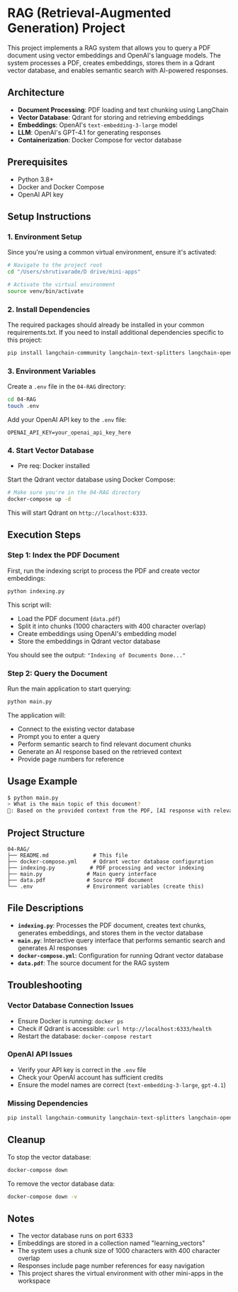 # RAG (Retrieval-Augmented Generation) Project

This project implements a RAG system that allows you to query a PDF document using vector embeddings and OpenAI's language models. The system processes a PDF, creates embeddings, stores them in a Qdrant vector database, and enables semantic search with AI-powered responses.

## Architecture

- **Document Processing**: PDF loading and text chunking using LangChain
- **Vector Database**: Qdrant for storing and retrieving embeddings
- **Embeddings**: OpenAI's `text-embedding-3-large` model
- **LLM**: OpenAI's GPT-4.1 for generating responses
- **Containerization**: Docker Compose for vector database

## Prerequisites

- Python 3.8+
- Docker and Docker Compose
- OpenAI API key

## Setup Instructions

### 1. Environment Setup

Since you're using a common virtual environment, ensure it's activated:

```bash
# Navigate to the project root
cd "/Users/shrutivarade/D drive/mini-apps"

# Activate the virtual environment
source venv/bin/activate
```

### 2. Install Dependencies

The required packages should already be installed in your common requirements.txt. If you need to install additional dependencies specific to this project:

```bash
pip install langchain-community langchain-text-splitters langchain-openai langchain-qdrant pypdf qdrant-client
```

### 3. Environment Variables

Create a `.env` file in the `04-RAG` directory:

```bash
cd 04-RAG
touch .env
```

Add your OpenAI API key to the `.env` file:

```
OPENAI_API_KEY=your_openai_api_key_here
```

### 4. Start Vector Database

- Pre req: Docker installed

Start the Qdrant vector database using Docker Compose:

```bash
# Make sure you're in the 04-RAG directory
docker-compose up -d
```

This will start Qdrant on `http://localhost:6333`.

## Execution Steps

### Step 1: Index the PDF Document

First, run the indexing script to process the PDF and create vector embeddings:

```bash
python indexing.py
```

This script will:
- Load the PDF document (`data.pdf`)
- Split it into chunks (1000 characters with 400 character overlap)
- Create embeddings using OpenAI's embedding model
- Store the embeddings in Qdrant vector database

You should see the output: `"Indexing of Documents Done..."`

### Step 2: Query the Document

Run the main application to start querying:

```bash
python main.py
```

The application will:
- Connect to the existing vector database
- Prompt you to enter a query
- Perform semantic search to find relevant document chunks
- Generate an AI response based on the retrieved context
- Provide page numbers for reference

## Usage Example

```bash
$ python main.py
> What is the main topic of this document?
🤖: Based on the provided context from the PDF, [AI response with relevant information and page references]
```

## Project Structure

```
04-RAG/
├── README.md              # This file
├── docker-compose.yml     # Qdrant vector database configuration
├── indexing.py           # PDF processing and vector indexing
├── main.py              # Main query interface
├── data.pdf             # Source PDF document
└── .env                 # Environment variables (create this)
```

## File Descriptions

- **`indexing.py`**: Processes the PDF document, creates text chunks, generates embeddings, and stores them in the vector database
- **`main.py`**: Interactive query interface that performs semantic search and generates AI responses
- **`docker-compose.yml`**: Configuration for running Qdrant vector database
- **`data.pdf`**: The source document for the RAG system

## Troubleshooting

### Vector Database Connection Issues
- Ensure Docker is running: `docker ps`
- Check if Qdrant is accessible: `curl http://localhost:6333/health`
- Restart the database: `docker-compose restart`

### OpenAI API Issues
- Verify your API key is correct in the `.env` file
- Check your OpenAI account has sufficient credits
- Ensure the model names are correct (`text-embedding-3-large`, `gpt-4.1`)

### Missing Dependencies
```bash
pip install langchain-community langchain-text-splitters langchain-openai langchain-qdrant pypdf qdrant-client
```

## Cleanup

To stop the vector database:

```bash
docker-compose down
```

To remove the vector database data:

```bash
docker-compose down -v
```

## Notes

- The vector database runs on port 6333
- Embeddings are stored in a collection named "learning_vectors"
- The system uses a chunk size of 1000 characters with 400 character overlap
- Responses include page number references for easy navigation
- This project shares the virtual environment with other mini-apps in the workspace
